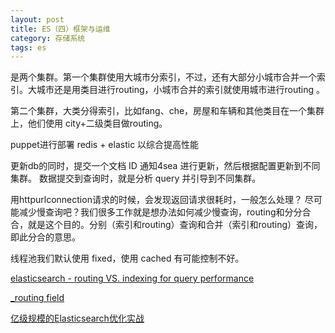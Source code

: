 ```yaml
---
layout: post
title: ES（四）框架与运维
category: 存储系统
tags: es
---
```


是两个集群。第一个集群使用大城市分索引，不过，还有大部分小城市合并一个索引。大城市还是用类目进行routing，小城市合并的索引就使用城市进行routing 。

第二个集群，大类分得索引，比如fang、che，房屋和车辆和其他类目在一个集群上，他们使用 city+二级类目做routing。

puppet进行部署
redis + elastic 以综合提高性能

更新db的同时，提交一个文档 ID 通知4sea 进行更新，然后根据配置更新到不同集群。
数据提交到查询时，就是分析 query 并引导到不同集群。

用httpurlconnection请求的时候，会发现返回请求很耗时，一般怎么处理？
尽可能减少慢查询吧？我们很多工作就是想办法如何减少慢查询，routing和分分合合，就是这个目的。分别（索引和routing）查询和合并（索引和routing）查询，即此分合的意思。

线程池我们默认使用 fixed，使用 cached 有可能控制不好。

[elasticsearch - routing VS. indexing for query performance](https://stackoverflow.com/questions/23123203/elasticsearch-routing-vs-indexing-for-query-performance)  

[_routing field](https://www.elastic.co/guide/en/elasticsearch/reference/5.6/mapping-routing-field.html)

[](https://discuss.elastic.co/t/should-dedicated-master-nodes-and-data-nodes-be-considered-separately/75093/3)

[亿级规模的Elasticsearch优化实战](http://blog.csdn.net/opensure/article/details/47617437)
